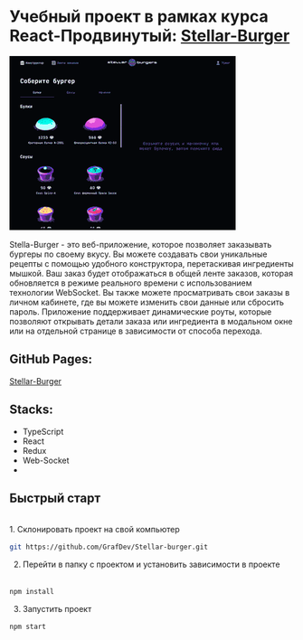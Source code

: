 # Учебный проект в рамках курса React-Продвинутый: [Stellar-Burger](https://grafdev.github.io/Stellar-burger/)

<img src="./src/images/stellar-burger.gif" alt="Stellar-Burger">



Stella-Burger - это веб-приложение, которое позволяет заказывать бургеры по своему вкусу. Вы можете создавать свои уникальные рецепты с помощью удобного конструктора, перетаскивая ингредиенты мышкой. Ваш заказ будет отображаться в общей ленте заказов, которая обновляется в режиме реального времени с использованием технологии WebSocket. Вы также можете просматривать свои заказы в личном кабинете, где вы можете изменить свои данные или сбросить пароль. Приложение поддерживает динамические роуты, которые позволяют открывать детали заказа или ингредиента в модальном окне или на отдельной странице в зависимости от способа перехода.

## GitHub Pages:
[Stellar-Burger](https://grafdev.github.io/Stellar-burger/)

## Stacks:
* TypeScript
* React
* Redux
* Web-Socket
* 
## Быстрый старт

<br />
1. Склонировать проект на свой компьютер

```bash
git https://github.com/GrafDev/Stellar-burger.git

```
2. Перейти в папку с проектом и установить зависимости в проекте

```bash

npm install
```
3. Запустить проект

```bash
npm start
```

